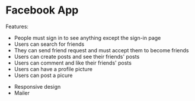 # Facebook App

Features:

* People must sign in to see anything except the sign-in page
* Users can search for friends
* They can send friend request and must accept them to become friends
* Users can create posts and see their friends' posts
* Users can comment and like their friends' posts
* Users can have a profile picture
* Users can post a picure

+ Responsive design
+ Mailer